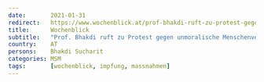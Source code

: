 ```yaml
---
date:       2021-01-31
redirect:   https://www.wochenblick.at/prof-bhakdi-ruft-zu-protest-gegen-unmoralische-menschenversuche-auf/
title:      Wochenblick
subtitle:   "Prof. Bhakdi ruft zu Protest gegen unmoralische Menschenversuche auf"
country:    AT
persons:    Bhakdi Sucharit
categories: MSM
tags:       [wochenblick, impfung, massnahmen]
---
```

